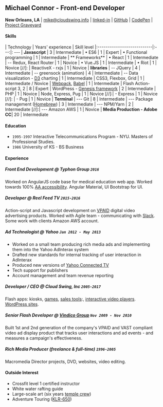 ## Michael Connor - Front-end Developer

**New Orleans, LA** | mike@cloudswing.info |  [linked-in][linkedinURL] | [GitHub][github-link] | [CodePen][codepen] | [Project Graveyard][project-archive]



#### Skills

| Technology | Years' experience | Skill level
|:----------------------------|:---:|: ---
| **Javascript**                 | 3 | Intermediate
| • ES6                      | 1 | Expert
| • Functional programming   | 1 | Intermediate
| ** Frameworks**
| • React                   | 1 | Intermediate
| -- Redux, React Router   | 1 | Novice
| • Vue.JS     							| 1 | Intermediate
| • Riot     								| 1 | Novice
[//]: | ReactiveX - rxjs              | 1 | Novice
| **libraries**
| -- JQuery                  | 4 | Intermediate
| -- greensock  (animation)  | 4 | Intermediate
| -- Data visualization - [D3][d3] charting      | 1 | Intermediate
| CSS3, Flexbox, Grid    		 | 1 | Intermediate  / Novice
| [Webpack][webpack], [Babel][babel] | 1 | Intermediate
| Flash Action-script 3, 2    | 8 | Expert
| WordPress - [Genesis framework][genesis]     | 2 | Intermediate
| PHP                         | 1 | Novice
| Node, Express, Pug                | 1 | Novice
[//]:| - Express                   | 1 | Novice
[//]: | - Pug                   		| 1 | Novice
| **Terminal**
| --- Git |  8 | Intermediate
| --- Package management ([Homebrew][brew]) | 3 | Intermediate
| --- NPM/Yarn                 | 2 | Intermediate
[//]:| --- Amazon AWS               | 1 | Novice
| **Media Production - Adobe CC**| 20 | Intermediate



#### Education
- `1995-1997` Interactive Telecommunications Program - NYU. Masters of Professional Studies.
- `1986` University of KS - BS Business

#### Experience

##### Front End Development @ Typhon Group `2016`
Worked on AngularJS code base for medical education web app. Worked towards 100% [AA accessibility][aria]. Angular Material, UI Bootstrap for UI.

##### Developer @ Reel Feed TV `2015-2016`
Action-script and Javascript development on [VPAID][vpaid] digital video advertising products. Worked with Agile team - communicating with [Slack][slacksite]. Some work with clients Amazon AWS account.

##### Ad Technologist @ Yahoo `Jan 2012 - May 2013`

- Worked on a small team producing rich media ads and implementing them into the Yahoo AdInterax system
- Drafted new standards for internal tracking of user interaction in AdInterax
- Produced new versions of [Yahoo Connected TV]
- Tech support for publishers
- Account management and team revenue reporting


##### Developer / CEO @ Cloud Swing, Inc `2005-2017`
Flash apps: kiosks, [games][elauder], [sales tools][hyndai]:, [interactive video players][pharma-app]. [WordPress sites][tikun].

##### Senior Flash Developer @ [Vindico Group][vindico] `Nov 2009 - Nov 2010`
Built 1st and 2nd generation of the company's VPAID and VAST compliant video ad display product that tracks user interactions and ad events - and measures a campaign's effectiveness.

##### Rich Media Producer (freelance & full-time) `1996-2005`
Macromedia Director projects, DVD, websites, video editing.


#### Outside Interest
- Crossfit level 1 certified instructor
- White water rafting guide
- Large-scale art (six years [temple crew](http://www.thetemplecrew.org/))
- Adventure Touring ([KLR-650](https://flic.kr/p/akv8Hk))


[elauder]: http://rocketnumber9.org/sample/esteelauder/ "Estée Lauder"

[linkedinURL]: https://www.linkedin.com/in/michaelgconnor

[hyndai]: http://rocketnumber9.org/developer/touchscreen-kiosk-hyunda/
[hyndai photos]: https://www.flickr.com/photos/rocketnumber9/sets/72157610613514303/show/

[kia]: http://rocketnumber9.org/client/optima/optima.html "Auto App"

[peas]: http://i.imgur.com/44Q9cMXs.jpg
[pharmaapp]: http://i.imgur.com/J7LS14ht.jpg "Pharmaceutical App"

[slack]: http://i.imgur.com/4xxDEUPs.png

[slacksite]: https://slack.com/

[thup games]: http://thup.com/

[vindico]: https://vindico.com/

[vpaid]: https://www.iab.com/guidelines/digital-video-player-ad-interface-definition-vpaid-2-0/

[Yahoo Connected TV]: https://smarttv.yahoo.com/

[zitgame]: http://i.imgur.com/vRHv0Igt.jpg "Face Book Game"

[pharmaAppTumblr]: http://68.media.tumblr.com/tumblr_lnnyjzj10N1qh4spho1_1280.jpg

[project-archive]: http://portfolio.rocketnumber9.org/

[pharma-app]: http://rocketnumber9.org/developer/as3-interactive-video/

[rocket9Dev]: http://rocketnumber9.org/developer/

[eyeblaster-stetchybanner]: http://rocketnumber9.org/client/eyeblaster/stretchableBanner/

[eyeblaster-skyscraper]: http://rocketnumber9.org/client/eyeblaster/stetchableSkyscraper/

[eyeblaster-videomixer]: http://rocketnumber9.org/client/eyeblaster/videomixer/

[digvideo]: http://rocketnumber9.org/client/dig.htm

[contact]: http://rocketnumber9.org/contact/

[github-link]: https://github.com/mconnor

[genesis]: http://www.studiopress.com/faqs/


[gssp]: https://greensock.com/gsap

[brew]: http://brew.sh/

[ng-material]: https://material.angularjs.org

[tikun]: http://www.tikun.stateu.org/

[doucette]: http://chiefdoucette.com/

[githubpic]: ./images/GitHub-Mark-32px.png "Git Hub"

[es6logo]: ./images/es6.svg "ES6"

[vuelogo]: ./images/vue-small.png "Vue.js"
[reactlogo]: ./images/react2.png "React.js"



[uibootstrap]: https://angular-ui.github.io/bootstrap/

[webpack]:http://webpack.github.io/

[babel]:http://babeljs.io/

[vue]:https://vuejs.org/

[pgpkey]:https://twitter.com/cloud_swing/status/842115087632605186

[aurelia]:http://aurelia.io/
[riot]:http://riotjs.com/

[tictactoe]:https://mconnor.github.io/tic-tac-toe/

[aria]:https://developer.mozilla.org/en-US/docs/Web/Accessibility/ARIA

[brew]:https://brew.sh/

[d3]:https://d3js.org/

[codepen]:https://codepen.io/cloudswing
